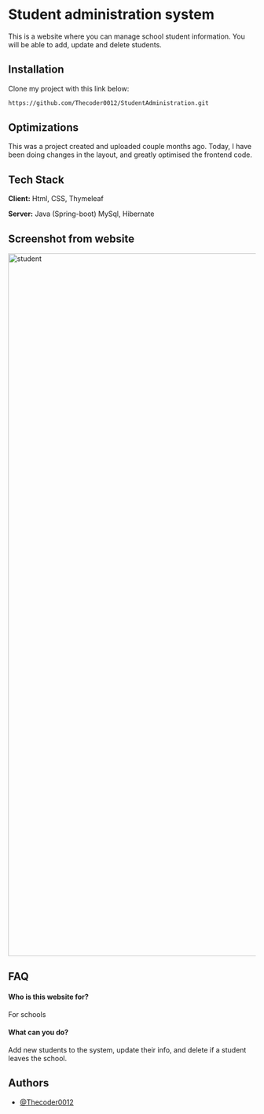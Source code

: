 
# Student administration system

This is a website where you can manage school student information. You will be able to add, update and delete students.





## Installation

Clone my project with this link below:

```bash
https://github.com/Thecoder0012/StudentAdministration.git
```
## Optimizations

This was a project created and uploaded couple months ago. Today, I have been doing changes in the layout, and greatly optimised the frontend code.

## Tech Stack

**Client:** Html, CSS, Thymeleaf

**Server:** Java (Spring-boot) MySql, Hibernate

   
   ## Screenshot from website
   <img width="1426" alt="student" src="https://user-images.githubusercontent.com/92215742/163650808-321094e7-942e-4e27-b655-f94c49627139.png"> 




## FAQ

#### Who is this website for?

For schools

#### What can you do?

Add new students to the system, update their info, and delete if a student leaves the school.

## Authors

- [@Thecoder0012](https://github.com/Thecoder0012)
